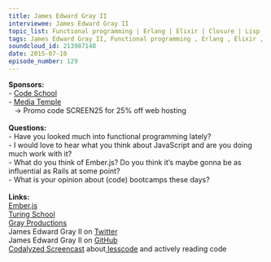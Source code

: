 ```yaml
--- 
title: James Edward Gray II
interviewee: James Edward Gray II
topic_list: Functional programming | Erlang | Elixir | Closure | Lisp | Haskell | JavaScript | Dart | ClosureScript | Ember.js | Coding bootcamps | 70 hour weeks | Downtime | Gold rush | False advertising | Turing school | Hosting Ruby conferences
tags: James Edward Gray II, Functional programming , Erlang , Elixir , Closure , Lisp , Haskell , JavaScript , Dart , ClosureScript , Ember.js , Coding bootcamps , 70 hour weeks , Downtime , Gold rush , False advertising , Turing school , Hosting Ruby conferences
soundcloud_id: 213987148
date: 2015-07-10
episode_number: 129
---
```

 
<p class="show_notes_display"><b>Sponsors:<br></b>- <a rel="nofollow" target="_blank" href="https://www.codeschool.com/betweenscreens">Code School</a><b><br></b>- <a rel="nofollow" target="_blank" href="http://mediatemple.net/?utm_source=BetweenScreens&amp;utm_medium=podcast&amp;utm_campaign=SCREEN25">Media Temple</a><b><br></b>   -&gt; Promo code SCREEN25 for 25% off web hosting<br><b><br>Questions:</b><br>- Have you looked much into functional programming lately?<br>- I would love to hear what you think about JavaScript and are you doing much work with it?<br>- What do you think of Ember.js? Do you think it’s maybe gonna be as influential as Rails at some point?<br>- What is your opinion about (code) bootcamps these days?<br><br><b>Links:<br></b><a rel="nofollow" target="_blank" href="http://emberjs.com/">Ember.js</a><b><br></b><a rel="nofollow" target="_blank" href="http://turing.io/">Turing School</a><br><a rel="nofollow" target="_blank" href="http://graysoftinc.com/">Gray Productions</a><br>James Edward Gray II on <a rel="nofollow" target="_blank" href="https://twitter.com/JEG2">Twitter</a><br>James Edward Gray II on <a rel="nofollow" target="_blank" href="https://github.com/JEG2">GitHub</a><br><a rel="nofollow" target="_blank" href="https://codalyzed.com/videos/lesscode">Codalyzed Screencast</a> about<a rel="nofollow" target="_blank" href="https://twitter.com/search?q=%23lesscode&amp;src=typd"> lesscode</a> and actively reading code<br><br></p>
